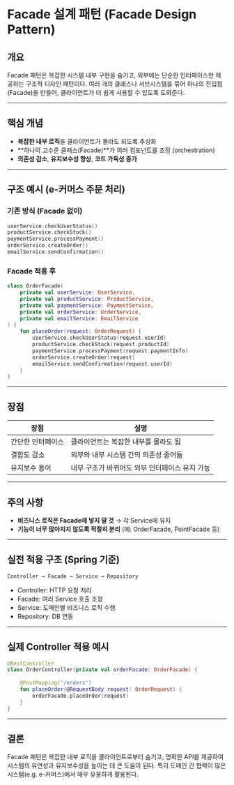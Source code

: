 # Facade 설계 패턴 (Facade Design Pattern)

## 개요

Facade 패턴은 복잡한 시스템 내부 구현을 숨기고, 외부에는 단순한 인터페이스만 제공하는 구조적 디자인 패턴이다. 여러 개의 클래스나 서브시스템을 묶어 하나의 진입점(Facade)을 만들어, 클라이언트가 더 쉽게 사용할 수 있도록 도와준다.

---

## 핵심 개념

* **복잡한 내부 로직**을 클라이언트가 몰라도 되도록 추상화
* \*\*하나의 고수준 클래스(Facade)\*\*가 여러 컴포넌트를 조정 (orchestration)
* **의존성 감소**, **유지보수성 향상**, **코드 가독성 증가**

---

## 구조 예시 (e-커머스 주문 처리)

### 기존 방식 (Facade 없이)

```kotlin
userService.checkUserStatus()
productService.checkStock()
paymentService.processPayment()
orderService.createOrder()
emailService.sendConfirmation()
```

### Facade 적용 후

```kotlin
class OrderFacade(
    private val userService: UserService,
    private val productService: ProductService,
    private val paymentService: PaymentService,
    private val orderService: OrderService,
    private val emailService: EmailService
) {
    fun placeOrder(request: OrderRequest) {
        userService.checkUserStatus(request.userId)
        productService.checkStock(request.productId)
        paymentService.processPayment(request.paymentInfo)
        orderService.createOrder(request)
        emailService.sendConfirmation(request.userId)
    }
}
```

---

## 장점

| 장점        | 설명                         |
| --------- | -------------------------- |
| 간단한 인터페이스 | 클라이언트는 복잡한 내부를 몰라도 됨       |
| 결합도 감소    | 외부와 내부 시스템 간의 의존성 줄어듦      |
| 유지보수 용이   | 내부 구조가 바뀌어도 외부 인터페이스 유지 가능 |

---

## 주의 사항

* **비즈니스 로직은 Facade에 넣지 말 것** → 각 Service에 유지
* **기능이 너무 많아지지 않도록 적절히 분리** (예: OrderFacade, PointFacade 등)

---

## 실전 적용 구조 (Spring 기준)

```plaintext
Controller → Facade → Service → Repository
```

* Controller: HTTP 요청 처리
* Facade: 여러 Service 호출 조정
* Service: 도메인별 비즈니스 로직 수행
* Repository: DB 연동

---

## 실제 Controller 적용 예시

```kotlin
@RestController
class OrderController(private val orderFacade: OrderFacade) {
    
    @PostMapping("/orders")
    fun placeOrder(@RequestBody request: OrderRequest) {
        orderFacade.placeOrder(request)
    }
}
```

---

## 결론

Facade 패턴은 복잡한 내부 로직을 클라이언트로부터 숨기고, 명확한 API를 제공하여 시스템의 유연성과 유지보수성을 높이는 데 큰 도움이 된다. 특히 도메인 간 협력이 많은 시스템(e.g. e-커머스)에서 매우 유용하게 활용된다.
